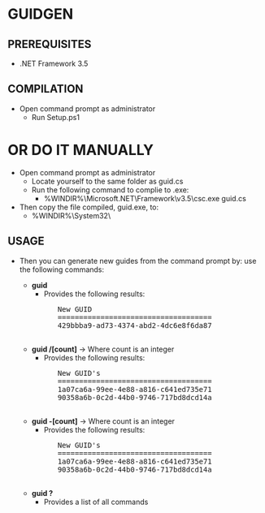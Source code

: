 ﻿# GUIDGEN

## PREREQUISITES
* .NET Framework 3.5

## COMPILATION
* Open command prompt as administrator
	* Run Setup.ps1
# OR DO IT MANUALLY
* Open command prompt as administrator
	* Locate yourself to the same folder as guid.cs
	* Run the following command to complie to .exe:
		* %WINDIR%\Microsoft.NET\Framework\v3.5\csc.exe guid.cs 
* Then copy the file compiled, guid.exe, to:
	* %WINDIR%\System32\
	
## USAGE				
* Then you can generate new guides from the command prompt by:
use the following commands:

	* **guid**
		* Provides the following results:
		<pre>
			New GUID
			====================================
			429bbba9-ad73-4374-abd2-4dc6e8f6da87
		</pre>
	* **guid /[count]** -> Where count is an integer
		* Provides the following results:
		<pre>
			New GUID's
			====================================
			1a07ca6a-99ee-4e88-a816-c641ed735e71
			90358a6b-0c2d-44b0-9746-717bd8dcd14a
		</pre>
	* **guid -[count]** -> Where count is an integer
		* Provides the following results:
		<pre>
			New GUID's
			====================================
			1a07ca6a-99ee-4e88-a816-c641ed735e71
			90358a6b-0c2d-44b0-9746-717bd8dcd14a
		</pre>
	* **guid ?**
		* Provides a list of all commands

